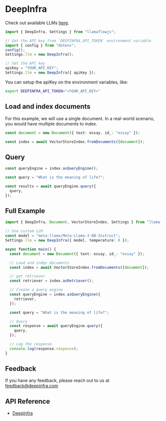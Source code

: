 # DeepInfra

Check out available LLMs [here](https://deepinfra.com/models/text-generation).

```ts
import { DeepInfra, Settings } from "llamaflowjs";

// Get the API key from `DEEPINFRA_API_TOKEN` environment variable
import { config } from "dotenv";
config();
Settings.llm = new DeepInfra();

// Set the API key
apiKey = "YOUR_API_KEY";
Settings.llm = new DeepInfra({ apiKey });
```

You can setup the apiKey on the environment variables, like:

```bash
export DEEPINFRA_API_TOKEN="<YOUR_API_KEY>"
```

## Load and index documents

For this example, we will use a single document. In a real-world scenario, you would have multiple documents to index.

```ts
const document = new Document({ text: essay, id_: "essay" });

const index = await VectorStoreIndex.fromDocuments([document]);
```

## Query

```ts
const queryEngine = index.asQueryEngine();

const query = "What is the meaning of life?";

const results = await queryEngine.query({
  query,
});
```

## Full Example

```ts
import { DeepInfra, Document, VectorStoreIndex, Settings } from "llamaflowjs";

// Use custom LLM
const model = "meta-llama/Meta-Llama-3-8B-Instruct";
Settings.llm = new DeepInfra({ model, temperature: 0 });

async function main() {
  const document = new Document({ text: essay, id_: "essay" });

  // Load and index documents
  const index = await VectorStoreIndex.fromDocuments([document]);

  // get retriever
  const retriever = index.asRetriever();

  // Create a query engine
  const queryEngine = index.asQueryEngine({
    retriever,
  });

  const query = "What is the meaning of life?";

  // Query
  const response = await queryEngine.query({
    query,
  });

  // Log the response
  console.log(response.response);
}
```

## Feedback

If you have any feedback, please reach out to us at [feedback@deepinfra.com](mailto:feedback@deepinfra.com)

## API Reference

- [DeepInfra](../../../api/classes/DeepInfra)
